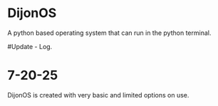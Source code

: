 # DijonOS
A python based operating system that can run in the python terminal.

#Update - Log.

# 7-20-25

DijonOS is created with very basic and limited options on use. 
  

